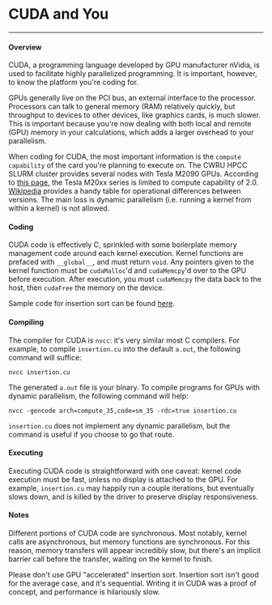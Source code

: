 # CUDA and You
---
#### Overview

CUDA, a programming language developed by GPU manufacturer nVidia, is used to facilitate highly parallelized programming.  It is important, however, to know the platform you're coding for.

GPUs generally live on the PCI bus, an external interface to the processor.  Processors can talk to general memory (RAM) relatively quickly, but throughput to devices to other devices, like graphics cards, is much slower.  This is important because you're now dealing with both local and remote (GPU) memory in your calculations, which adds a larger overhead to your parallelism.

When coding for CUDA, the most important information is the `compute capability` of the card you're planning to execute on.  The CWRU HPCC SLURM cluster provides several nodes with Tesla M2090 GPUs.  According to [this page](https://developer.nvidia.com/cuda-gpus), the Tesla M20xx series is limited to compute capability of 2.0. [Wikipedia](https://en.wikipedia.org/wiki/CUDA#Version_features_and_specifications) provides a handy table for operational differences between versions.  The main loss is dynamic parallelism (i.e. running a kernel from within a kernel) is not allowed.

#### Coding

CUDA code is effectively C, sprinkled with some boilerplate memory management code around each kernel execution.  Kernel functions are prefaced with `__global__`, and must return `void`.  Any pointers given to the kernel function must be `cudaMalloc`'d and `cudaMemcpy`'d over to the GPU before execution.  After execution, you must `cudaMemcpy` the data back to the host, then `cudaFree` the memory on the device.

Sample code for insertion sort can be found [here](https://github.com/raidancampbell/basic_cuda/blob/master/insertion.cu).

#### Compiling

The compiler for CUDA is `nvcc`: it's very similar most C compilers. For example, to compile `insertion.cu` into the default `a.out`, the following command will suffice:

    nvcc insertion.cu
The generated `a.out` file is your binary.  To compile programs for GPUs with dynamic parallelism, the following command will help:

    nvcc -gencode arch=compute_35,code=sm_35 -rdc=true insertion.cu
`insertion.cu` does not implement any dynamic parallelism, but the command is useful if you choose to go that route.

#### Executing

Executing CUDA code is straightforward with one caveat: kernel code execution must be fast, unless no display is attached to the GPU.  For example, `insertion.cu` may happily run a couple iterations, but eventually slows down, and is killed by the driver to preserve display responsiveness.

#### Notes

Different portions of CUDA code are synchronous.  Most notably, kernel calls are asynchronous, but memory functions are synchronous.  For this reason, memory transfers will appear incredibly slow, but there's an implicit barrier call before the transfer, waiting on the kernel to finish.

Please don't use GPU "accelerated" insertion sort.  Insertion sort isn't good for the average case, and it's sequential.  Writing it in CUDA was a proof of concept, and performance is hilariously slow.